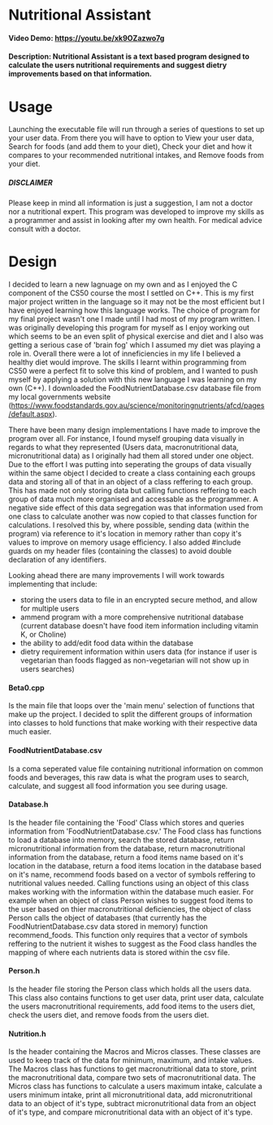 # Nutritional Assistant
#### Video Demo: https://youtu.be/xk9OZazwo7g
#### Description: Nutritional Assistant is a text based program designed to calculate the users nutritional requirements and suggest dietry improvements based on that information.

#  Usage  
Launching the executable file will run through a series of questions to set up your user data.
From there you will have to option to View your user data, Search for foods (and add them to your diet), Check your diet and how it compares to your recommended nutritional intakes, and Remove foods from your diet.

##### DISCLAIMER
Please keep in mind all information is just a suggestion, I am not a doctor nor a nutritional expert. This program was developed to improve my skills as a programmer and assist in looking after my own health.
For medical advice consult with a doctor.

#  Design  
I decided to learn a new lagnuage on my own and as I enjoyed the C component of the CS50 course the most I settled on C++. This is my first major project written in the language so it may not be the most efficient but I have enjoyed learning how this language works. The choice of program for my final project wasn't one I made until I had most of my program written. I was originally developing this program for myself as I enjoy working out which seems to be an even split of physical exercise and diet and I also was getting a serious case of 'brain fog' which I assumed my diet was playing a role in. Overall there were a lot of inneficiencies in my life I believed a healthy diet would improve. The skills I learnt within programming from CS50 were a perfect fit to solve this kind of problem, and I wanted to push myself by applying a solution with this new language I was learning on my own (C++). I downloaded the FoodNutrientDatabase.csv database file from my local governments website (https://www.foodstandards.gov.au/science/monitoringnutrients/afcd/pages/default.aspx).

There have been many design implementations I have made to improve the program over all. For instance, 
I found myself grouping data visually in regards to what they represented (Users data, macronutritional data, micronutritional data) as I originally had them all stored under one object. Due to the effort I was putting into seperating the groups of data visually within the same object I decided to create a class containing each groups data and storing all of that in an object of a class reffering to each group. This has made not only storing data but calling functions reffering to each group of data much more organised and accessable as the programmer.
A negative side effect of this data segregation was that information used from one class to calculate another was now copied to that classes function for calculations. I resolved this by, where possible, sending data (within the program) via reference to it's location in memory rather than copy it's values to improve on memory usage efficiency. I also added #include guards on my header files (containing the classes) to avoid double declaration of any identifiers.

Looking ahead there are many improvements I will work towards implementing that include:
- storing the users data to file in an encrypted secure method, and allow for multiple users
- ammend program with a more comprehensive nutritional database (current database doesn't have food item information including vitamin K, or Choline)
- the ability to add/edit food data within the database
- dietry requirement information within users data (for instance if user is vegetarian than foods flagged as non-vegetarian will not show up in users searches)


#### Beta0.cpp
Is the main file that loops over the 'main menu' selection of functions that make up the project. I decided to split the different groups of information into classes to hold functions that make working with their respective data much easier.

#### FoodNutrientDatabase.csv
Is a coma seperated value file containing nutritional information on common foods and beverages, this raw data is what the program uses to search, calculate, and suggest all food information you see during usage.

#### Database.h
Is the header file containing the 'Food' Class which stores and queries information from 'FoodNutrientDatabase.csv.' The Food class has functions to load a database into memory, search the stored database, return micronutritional information from the database, return macronutritional information from the database, return a food items name based on it's location in the database, return a food items location in the database based on it's name, recommend foods based on a vector of symbols reffering to nutritional values needed. Calling functions using an object of this class makes working with the information within the database much easier. For example when an object of class Person wishes to suggest food items to the user based on thier macronutritional deficiencies, the object of class Person calls the object of databases (that currently has the FoodNutrientDatabase.csv data stored in memory) function recommend_foods. This function only requires that a vector of symbols reffering to the nutrient it wishes to suggest as the Food class handles the mapping of where each nutrients data is stored within the csv file.

#### Person.h
Is the header file storing the Person class which holds all the users data. This class also contains functions to get user data, print user data, calculate the users macronutritional requirements, add food items to the users diet, check the users diet, and remove foods from the users diet.

#### Nutrition.h
Is the header containing the Macros and Micros classes. These classes are used to keep track of the data for minimum, maximum, and intake values. The Macros class has functions to get macronutritional data to store, print the macronutritional data, compare two sets of macronutritional data. 
The Micros class has functions to calculate a users maximum intake, calculate a users minimum intake, print all micronutritional data, add micronutritional data to an object of it's type, subtract micronutritional data from an object of it's type, and compare micronutritional data with an object of it's type.

